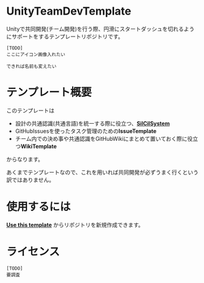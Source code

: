 # UnityTeamDevTemplate
Unityで共同開発(チーム開発)を行う際、円滑にスタートダッシュを切れるようにサポートをするテンプレートリポジトリです。


```
[TODO]
ここにアイコン画像入れたい

できれば名前も変えたい
```

# テンプレート概要

このテンプレートは

- 設計の共通認識(共通言語)を統一する際に役立つ、[**SilCilSystem**](./SilCilSystemDocuments)
- GitHubIssuesを使ったタスク管理のための**IssueTemplate**
- チーム内での決め事や共通認識をGitHubWikiにまとめて置いておく際に役立つ**WikiTemplate**

からなります。

あくまでテンプレートなので、これを用いれば共同開発が必ずうまく行くという訳ではありません。

# 使用するには
[**Use this template**](https://github.com/kugimasa/UnityTeamDevTemplate/generate) からリポジトリを新規作成できます。

# ライセンス

```
[TODO]
要調査
```